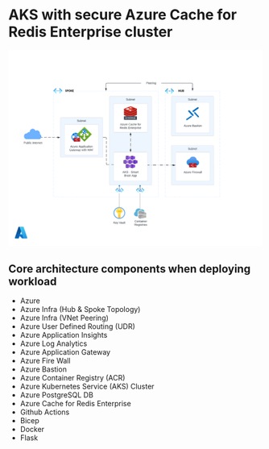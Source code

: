 # AKS with secure Azure Cache for Redis Enterprise cluster

![Architectural diagram ](./media/AKS-secure-redis-cache.png)

## Core architecture components when deploying workload

* Azure
* Azure Infra (Hub & Spoke Topology)
* Azure Infra (VNet Peering)
* Azure User Defined Routing (UDR)
* Azure Application Insights
* Azure Log Analytics
* Azure Application Gateway
* Azure Fire Wall
* Azure Bastion
* Azure Container Registry (ACR)
* Azure Kubernetes Service (AKS) Cluster
* Azure PostgreSQL DB
* Azure Cache for Redis Enterprise
* Github Actions
* Bicep
* Docker
* Flask